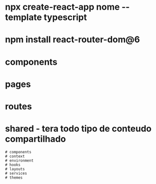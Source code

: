 # npx create-react-app nome --template typescript
# npm install react-router-dom@6
# components
# pages
# routes
# shared - tera todo tipo de conteudo compartilhado
    # components
    # context
    # environment   
    # hooks
    # layouts
    # services
    # themes
